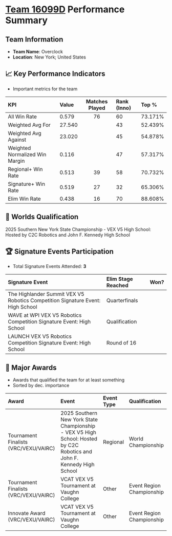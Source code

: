 # [Team 16099D](https://https://www.robotevents.com/teams/V5RC/16099D) Performance Summary

##  Team Information
- **Team Name**: Overclock
- **Location**: New York; United States

## 📈 Key Performance Indicators
- Important metrics for the team

| KPI | Value | Matches Played | Rank (Inno) | Top % |
|:---|:-----|:--------------:|:----|:-----|
| All Win Rate | 0.579 | 76 | 60 | 73.171% |
| Weighted Avg For | 27.540 |  | 43 | 52.439% |
| Weighted Avg Against | 23.020 |  | 45 | 54.878% |
| Weighted Normalized Win Margin | 0.116 |  | 47 | 57.317% |
| Regional+ Win Rate | 0.513 | 39 | 58 | 70.732% |
| Signature+ Win Rate | 0.519 | 27 | 32 | 65.306% |
| Elim Win Rate | 0.438 | 16 | 70 | 88.608% |


## 🎯 Worlds Qualification
2025 Southern New York State Championship - VEX V5 High School: Hosted by C2C Robotics and John F. Kennedy High School

## 🏆 Signature Events Participation
- Total Signature Events Attended: **3**

| Signature Event | Elim Stage Reached | Won? |
|:----------------|:-------------------|:----|
| The Highlander Summit VEX V5 Robotics Competition Signature Event: High School | Quarterfinals |  |
| WAVE at WPI VEX V5 Robotics Competition Signature Event: High School | Qualification |  |
| LAUNCH VEX V5 Robotics Competition Signature Event: High School | Round of 16 |  |


## 🥇 Major Awards
- Awards that qualified the team for at least something
- Sorted by dec. importance

| Award | Event | Event Type | Qualification |
|:------|:------|:-----------|:--------------|
| Tournament Finalists (VRC/VEXU/VAIRC) | 2025 Southern New York State Championship - VEX V5 High School: Hosted by C2C Robotics and John F. Kennedy High School | Regional | World Championship |
| Tournament Finalists (VRC/VEXU/VAIRC) | VCAT VEX V5 Tournament at Vaughn College | Other | Event Region Championship |
| Innovate Award (VRC/VEXU/VAIRC) | VCAT VEX V5 Tournament at Vaughn College | Other | Event Region Championship |

